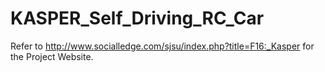 # KASPER_Self_Driving_RC_Car

Refer to http://www.socialledge.com/sjsu/index.php?title=F16:_Kasper for the Project Website.